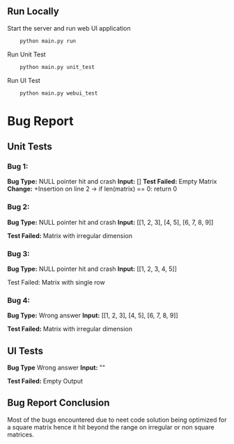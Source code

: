 ## Run Locally

Start the server and run web UI application

```bash
    python main.py run
```

Run Unit Test

```bash
    python main.py unit_test
```

Run UI Test

```bash
    python main.py webui_test
```

# Bug Report
## Unit Tests
### Bug 1:
**Bug Type:** NULL pointer hit and crash
**Input:** []
**Test Failed:** Empty Matrix
**Change:**
		+Insertion on line 2 ->
		if len(matrix) == 0:
        	return 0
    
### Bug 2:
**Bug Type:** NULL pointer hit and crash
**Input:** [[1, 2, 3], [4, 5], [6, 7, 8, 9]]

**Test Failed:** Matrix with irregular dimension

### Bug 3:
**Bug Type:** NULL pointer hit and crash
**Input:** [[1, 2, 3, 4, 5]]

Test Failed: Matrix with single row

### Bug 4:
**Bug Type:** Wrong answer
**Input:** [[1, 2, 3],
        [4, 5],
        [6, 7, 8, 9]]
        
**Test Failed:** Matrix with irregular dimension

## UI Tests
**Bug Type** Wrong answer
**Input:** ""

**Test Failed:** Empty Output

## Bug Report Conclusion
Most of the bugs encountered due to neet code solution being optimized for a square matrix hence it hit beyond the range on irregular or non square matrices.
